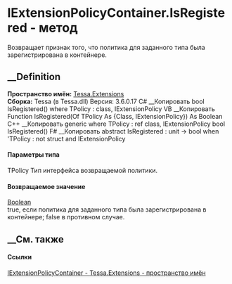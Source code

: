 # IExtensionPolicyContainer.IsRegistered<TPolicy> \- метод
Возвращает признак того, что политика для заданного типа была зарегистрирована
в контейнере.
##  __Definition
 **Пространство имён:** [Tessa.Extensions](N_Tessa_Extensions.htm)  
 **Сборка:** Tessa (в Tessa.dll) Версия: 3.6.0.17
C# __Копировать
     bool IsRegistered<TPolicy>()
    where TPolicy : class, IExtensionPolicy
VB __Копировать
     Function IsRegistered(Of TPolicy As {Class, IExtensionPolicy}) As Boolean
C++ __Копировать
    generic<typename TPolicy>
    where TPolicy : ref class, IExtensionPolicy
    bool IsRegistered()
F# __Копировать
     abstract IsRegistered : unit -> bool  when 'TPolicy : not struct and IExtensionPolicy
#### Параметры типа
TPolicy
    Тип интерфейса возвращаемой политики.
#### Возвращаемое значение
[Boolean](https://learn.microsoft.com/dotnet/api/system.boolean)  
true, если политика для заданного типа была зарегистрирована в контейнере;
false в противном случае.
## __См. также
#### Ссылки
[IExtensionPolicyContainer -
](T_Tessa_Extensions_IExtensionPolicyContainer.htm)
[Tessa.Extensions - пространство имён](N_Tessa_Extensions.htm)
